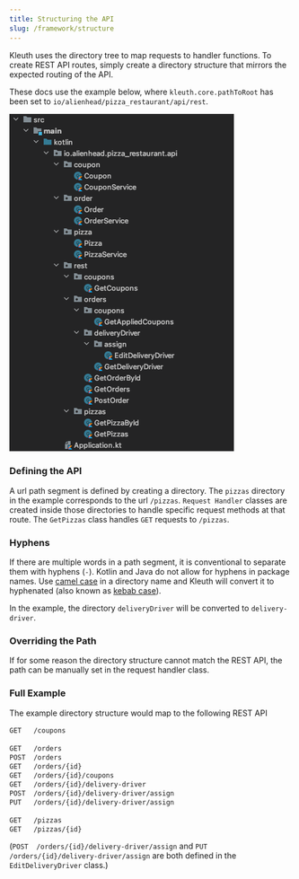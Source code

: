 ```yaml
---
title: Structuring the API
slug: /framework/structure
---
```


Kleuth uses the directory tree to map requests to handler functions. 
To create REST API routes, simply create a directory structure that mirrors the expected routing of the API.

These docs use the example below, where `kleuth.core.pathToRoot` has been set to `io/alienhead/pizza_restaurant/api/rest`.

![Pizza Restauruant REST API](../assets/pizza_api_structure.png)

### Defining the API

A url path segment is defined by creating a directory. 
The `pizzas` directory in the example corresponds to the url `/pizzas`. 
`Request Handler` classes are created inside those directories to handle specific request methods at that route. The `GetPizzas` class handles `GET` requests to `/pizzas`.


### Hyphens
If there are multiple words in a path segment, it is conventional to separate them with hyphens (`-`).
Kotlin and Java do not allow for hyphens in package names. 
Use [camel case](https://en.wikipedia.org/wiki/Camel_case) in a directory name and Kleuth will convert it to hyphenated (also known as [kebab case](https://en.wikipedia.org/wiki/Kebab_case)).

In the example, the directory `deliveryDriver` will be converted to `delivery-driver`.

### Overriding the Path
If for some reason the directory structure cannot match the REST API, the path can be manually set in the request handler class.

### Full Example
The example directory structure would map to the following REST API

```
GET   /coupons

GET   /orders
POST  /orders
GET   /orders/{id}
GET   /orders/{id}/coupons
GET   /orders/{id}/delivery-driver
POST  /orders/{id}/delivery-driver/assign 
PUT   /orders/{id}/delivery-driver/assign

GET   /pizzas
GET   /pizzas/{id}
```

(`POST  /orders/{id}/delivery-driver/assign` and `PUT /orders/{id}/delivery-driver/assign` are both defined in the `EditDeliveryDriver` class.)
